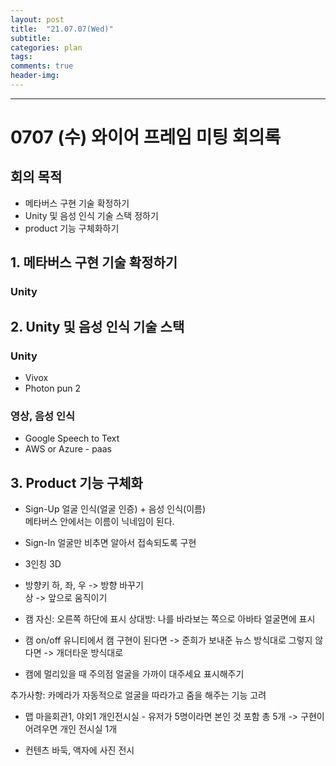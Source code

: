 ```yaml
---
layout:	post
title:	"21.07.07(Wed)"
subtitle:
categories: plan
tags:
comments: true
header-img:
---
```

---
# 0707 (수) 와이어 프레임 미팅 회의록

## 회의 목적
- 메타버스 구현 기술 확정하기
- Unity 및 음성 인식 기술 스택 정하기
- product 기능 구체화하기


## 1. 메타버스 구현 기술 확정하기

### Unity

## 2. Unity 및 음성 인식 기술 스택

### Unity
- Vivox
- Photon pun 2

### 영상, 음성 인식
- Google Speech to Text
- AWS or Azure - paas

## 3. Product 기능 구체화

- Sign-Up
얼굴 인식(얼굴 인증) + 음성 인식(이름)  
메타버스 안에서는 이름이 닉네임이 된다.  

- Sign-In
얼굴만 비추면 알아서 접속되도록 구현

- 3인칭 3D

- 방향키
하, 좌, 우 -> 방향 바꾸기  
상 -> 앞으로 움직이기  

- 캠
자신: 오른쪽 하단에 표시
상대방: 나를 바라보는 쪽으로 아바타 얼굴면에 표시  

- 캠 on/off
유니티에서 캠 구현이 된다면 -> 준희가 보내준 뉴스 방식대로
그렇지 않다면 -> 개더타운 방식대로

- 캠에 멀리있을 때 주의점
얼굴을 가까이 대주세요 표시해주기

추가사항: 카메라가 자동적으로 얼굴을 따라가고 줌을 해주는 기능 고려

- 맵
마을회관1, 야외1
개인전시실 - 유저가 5명이라면 본인 것 포함 총 5개
-> 구현이 어려우면 개인 전시실 1개

- 컨텐츠
바둑, 액자에 사진 전시
